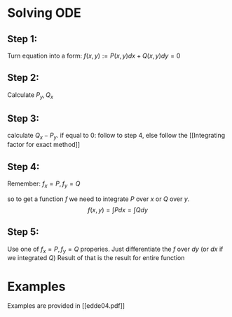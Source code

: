 # Solving ODE
## Step 1:
Turn equation into a form: $f(x,y) := P(x,y) dx + Q(x,y) dy = 0$

## Step 2:
Calculate $P_y, Q_x$

## Step 3:
calculate $Q_x-P_y$.
if equal to 0: follow to step 4, else follow the [[Integrating factor for exact method]]

## Step 4:
Remember: $f_x = P, f_y = Q$

so to get a function $f$ we need to integrate $P$ over $x$ or $Q$ over $y$. 
$$f(x,y) = \int{P dx} = \int{Q dy}$$

## Step 5:
Use one of $f_x = P, f_y = Q$ properies.
Just differentiate the $f$ over $dy$ (or $dx$ if we integrated $Q$)
Result of that is the result for entire function

# Examples
Examples are provided in [[edde04.pdf]]